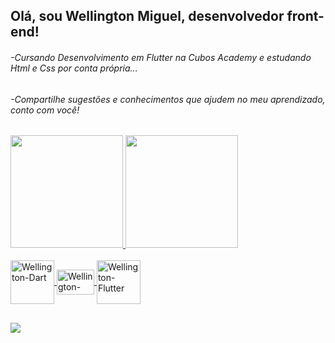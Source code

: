 
  
##  Olá, sou Wellington Miguel, desenvolvedor front-end!
###### -Cursando Desenvolvimento em Flutter na Cubos Academy e estudando Html e Css por conta própria...
###### -Compartilhe sugestões e conhecimentos que ajudem no meu aprendizado, conto com você!
<div align = "justify">
  <a href="https://github.com/Wellington-Miguel">
  <img height = "180em" src = "https://github-readme-stats.vercel.app/api?username=Wellington-Miguel&show_icons=true&theme=tokyonight&include_all_commits=true&count_private=true" /> 
    <img height = "180em" src = "https://github-readme-stats.vercel.app/api/top-langs/?username=Wellington-Miguel&layout=compact&langs_count=7&theme=tokyonight" />
</div>
<div style = "display: inline_block"> <br>
  <img align = "center" alt = "Wellington-Dart" height = "70" width = "70" src = "https://cdn.jsdelivr.net/gh/devicons/devicon/icons/dart/dart-original-wordmark.svg">
   <img align = "center" alt = "Wellington-Flutter" height = "40" width = "60" src = "https://cdn.jsdelivr.net/gh/devicons/devicon/icons/flutter/flutter-original.svg">
  <img align = "center" alt = "Wellington-Flutter" height = "70" width = "70" src = "https://cdn.jsdelivr.net/gh/devicons/devicon/icons/git/git-original-wordmark.svg">
  
##
 
<div> 
  <a href="https://www.linkedin.com/in/wellington-m-408313103/" target="_blank"> <img src = "https://img.shields.io/badge/LinkedIn-0077B5?style=for-the-badge&logo=linkedin&logoColor=white"> </a>
